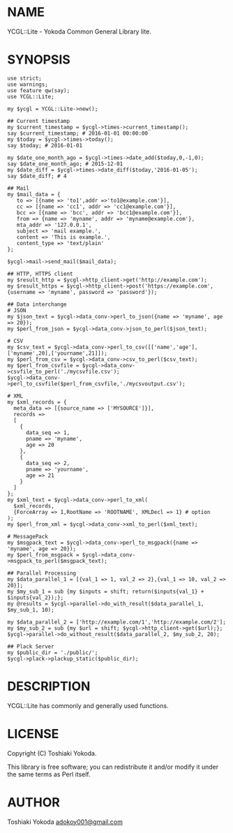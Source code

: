 # NAME

YCGL::Lite - Yokoda Common General Library lite.

# SYNOPSIS

    use strict;
    use warnings;
    use feature qw(say);
    use YCGL::Lite;

    my $ycgl = YCGL::Lite->new();

    ## Current timestamp
    my $current_timestamp = $ycgl->times->current_timestamp();
    say $current_timestamp; # 2016-01-01 00:00:00
    my $today = $ycgl->times->today();
    say $today; # 2016-01-01

    my $date_one_month_ago = $ycgl->times->date_add($today,0,-1,0);
    say $date_one_month_ago; # 2015-12-01
    my $date_diff = $ycgl->times->date_diff($today,'2016-01-05');
    say $date_diff; # 4

    ## Mail
    my $mail_data = {
       to => [{name => 'to1',addr =>'to1@example.com'}],
       cc => [{name => 'cc1', addr => 'cc1@example.com'}],
       bcc => [{name => 'bcc', addr => 'bcc1@example.com'}],
       from => {name => 'myname', addr => 'myname@example.com'},
       mta_addr => '127.0.0.1',
       subject => 'mail example.',
       content => 'This is example.',
       content_type => 'text/plain'
    };

    $ycgl->mail->send_mail($mail_data);

    ## HTTP, HTTPS client
    my $result_http = $ycgl->http_client->get('http://example.com');
    my $result_https = $ycgl->http_client->post('https://example.com',{username => 'myname', password => 'password'});

    ## Data interchange
    # JSON
    my $json_text = $ycgl->data_conv->perl_to_json({name => 'myname', age => 20});
    my $perl_from_json = $ycgl->data_conv->json_to_perl($json_text);

    # CSV
    my $csv_text = $ycgl->data_conv->perl_to_csv([['name','age'],['myname',20],['yourname',21]]);
    my $perl_from_csv = $ycgl->data_conv->csv_to_perl($csv_text);
    my $perl_from_csvfile = $ycgl->data_conv->csvfile_to_perl('./mycsvfile.csv');
    $ycgl->data_conv->perl_to_csvfile($perl_from_csvfile,'./mycsvoutput.csv');

    # XML
    my $xml_records = {
      meta_data => [{source_name => ['MYSOURCE']}],
      records =>
      [
        {
          data_seq => 1,
          pname => 'myname',
          age => 20
        },
        {
          data_seq => 2,
          pname => 'yourname',
          age => 21
        }
      ]
    };
    my $xml_text = $ycgl->data_conv->perl_to_xml(
      $xml_records,
      {ForceArray => 1,RootName => 'ROOTNAME', XMLDecl => 1} # option
    );
    my $perl_from_xml = $ycgl->data_conv->xml_to_perl($xml_text);

    # MessagePack
    my $msgpack_text = $ycgl->data_conv->perl_to_msgpack({name => 'myname', age => 20});
    my $perl_from_msgpack = $ycgl->data_conv->msgpack_to_perl($msgpack_text);

    ## Parallel Processing
    my $data_parallel_1 = [{val_1 => 1, val_2 => 2},{val_1 => 10, val_2 => 20}];
    my $my_sub_1 = sub {my $inputs = shift; return($inputs{val_1} + $inputs{val_2});};
    my @results = $ycgl->parallel->do_with_result($data_parallel_1, $my_sub_1, 10);

    my $data_parallel_2 = ['http://example.com/1','http://example.com/2'];
    my $my_sub_2 = sub {my $url = shift; $ycgl->http_client->get($url);};
    $ycgl->parallel->do_without_result($data_parallel_2, $my_sub_2, 20);

    ## Plack Server
    my $public_dir = './public/';
    $ycgl->plack->plackup_static($public_dir);

# DESCRIPTION

YCGL::Lite has commonly and generally used functions.

# LICENSE

Copyright (C) Toshiaki Yokoda.

This library is free software; you can redistribute it and/or modify
it under the same terms as Perl itself.

# AUTHOR

Toshiaki Yokoda <adokoy001@gmail.com>
